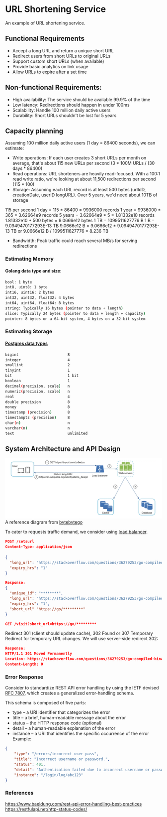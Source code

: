 # URL Shortening Service

An example of URL shortening service.  

## Functional Requirements
- Accept a long URL and return a unique short URL  
- Redirect users from short URLs to original URLs  
- Support custom short URLs (when available)  
- Provide basic analytics on link usage  
- Allow URLs to expire after a set time  

## Non-functional Requirements:
- High availability: The service should be available 99.9% of the time  
- Low latency: Redirections should happen in under 100ms  
- Scalability: Handle 100 million daily active users  
- Durability: Short URLs shouldn't be lost for 5 years  

## Capacity planning
Assuming 100 million daily active users (1 day = 86400 seconds), we can estimate:  

- Write operations: If each user creates 3 short URLs per month on average, that's about 115 new URLs per second (3 * 100M URLs / (30 days * 86400)  
- Read operations: URL shorteners are heavily read-focused. With a 100:1 read write ratio, we're looking at about 11,500 redirections per second (115 * 100)  
- Storage: Assuming each URL record is at least 500 bytes (urlIdD, creationDate, userID longURL). Over 5 years, we'd need about 10TB of storage  

115 per second
1 day = 115 * 86400 = 9936000 records
1 year = 9936000 * 365 = 3.62664e9 records
5 years = 3.62664e9 * 5 = 1.81332e10 records
1.81332e10 * 500 bytes = 9.0666e12 bytes
1 TB = 1099511627776 B
1 B = 9.0949470177293E-13 TB
9.0666e12 B = 9.0666e12 * 9.0949470177293E-13 TB
or
9.0666e12 B / 1099511627776 = 8.236 TB

- Bandwidth: Peak traffic could reach several MB/s for serving redirections  

### Estimating Memory
#### Golang data type and size:  
```sh
bool: 1 byte
int8, uint8: 1 byte
int16, uint16: 2 bytes
int32, uint32, float32: 4 bytes
int64, uint64, float64: 8 bytes
string: Typically 16 bytes (pointer to data + length)
slice: Typically 24 bytes (pointer to data + length + capacity)
pointer: 8 bytes on a 64-bit system, 4 bytes on a 32-bit system
```

### Estimating Storage
#### [Postgres data types](https://www.promotic.eu/en/pmdoc/Subsystems/Db/Postgres/DataTypes.htm)
```sh
bigint                      8  
integer	                    4  
smallint	                2  
tinyint	                    1  
bit	                        1 bit  
boolean	                    1  
decimal(precision, scale)	n  
numeric(precision, scale)	n  
real	                    4  
double precision	        8  
money	                    8  
timestamp (precision)	    8  
timestamptz (precision)	    8  
char(n)	                    n  
varchar(n)	                n  
text                        unlimited  
```
## System Architecture and API Design

![Architecture](./surlws/surl_arch.png) 
A reference diagram from [bytebytego](https://bytebytego.com/courses/system-design-interview/design-a-url-shortener)

To cater to requests traffic demand, we consider using [load balancer](https://docs.nginx.com/nginx/admin-guide/load-balancer/http-load-balancer/).  


```json
POST /setsurl
Content-Type: application/json

{
  "long_url": "https://stackoverflow.com/questions/36279253/go-compiled-binary-wont-run-in-an-alpine-docker-container-on-ubuntu-host",
  "expiry_hrs": "1"
}
```
```json
Response:
{
  "unique_id": "********",
  "long_url": "https://stackoverflow.com/questions/36279253/go-compiled-binary-wont-run-in-an-alpine-docker-container-on-ubuntu-host",
  "expiry_hrs": "1",
  "short_url" "https://go/*********"
}
```
```json
GET /visit?short_url=https://go/*********
```

Redirect 301 (client should update cache), 302 Found or 307 Temporary Redirect for temporary URL changes.
We will use server-side redirect 302:  
```json
Response:
HTTP/1.1 301 Moved Permanently
Location: https://stackoverflow.com/questions/36279253/go-compiled-binary-wont-run-in-an-alpine-docker-container-on-ubuntu-host
Content-Length: 0
```

### Error Response

Consider to standardize REST API error handling by using the IETF devised [RFC 7807](https://datatracker.ietf.org/doc/html/rfc7807), which creates a generalized error-handling schema.

This schema is composed of five parts:  
* type – a URI identifier that categorizes the error
* title – a brief, human-readable message about the error
* status – the HTTP response code (optional)
* detail – a human-readable explanation of the error
* instance – a URI that identifies the specific occurrence of the error
Example:  
```json
{
    "type": "/errors/incorrect-user-pass",
    "title": "Incorrect username or password.",
    "status": 401,
    "detail": "Authentication failed due to incorrect username or password.",
    "instance": "/login/log/abc123"
}
```

### References

https://www.baeldung.com/rest-api-error-handling-best-practices  
https://restfulapi.net/http-status-codes/  

